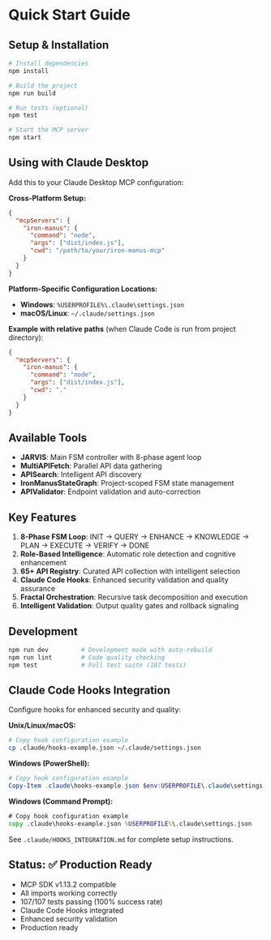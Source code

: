 # Quick Start Guide

## Setup & Installation

```bash
# Install dependencies
npm install

# Build the project
npm run build

# Run tests (optional)
npm test

# Start the MCP server
npm start
```

## Using with Claude Desktop

Add this to your Claude Desktop MCP configuration:

**Cross-Platform Setup:**
```json
{
  "mcpServers": {
    "iron-manus": {
      "command": "node",
      "args": ["dist/index.js"],
      "cwd": "/path/to/your/iron-manus-mcp"
    }
  }
}
```

**Platform-Specific Configuration Locations:**
- **Windows**: `%USERPROFILE%\.claude\settings.json`
- **macOS/Linux**: `~/.claude/settings.json`

**Example with relative paths** (when Claude Code is run from project directory):
```json
{
  "mcpServers": {
    "iron-manus": {
      "command": "node",
      "args": ["dist/index.js"],
      "cwd": "."
    }
  }
}
```

## Available Tools

- **JARVIS**: Main FSM controller with 8-phase agent loop
- **MultiAPIFetch**: Parallel API data gathering  
- **APISearch**: Intelligent API discovery
- **IronManusStateGraph**: Project-scoped FSM state management
- **APIValidator**: Endpoint validation and auto-correction

## Key Features

1. **8-Phase FSM Loop**: INIT → QUERY → ENHANCE → KNOWLEDGE → PLAN → EXECUTE → VERIFY → DONE
2. **Role-Based Intelligence**: Automatic role detection and cognitive enhancement
3. **65+ API Registry**: Curated API collection with intelligent selection
4. **Claude Code Hooks**: Enhanced security validation and quality assurance
5. **Fractal Orchestration**: Recursive task decomposition and execution
6. **Intelligent Validation**: Output quality gates and rollback signaling

## Development

```bash
npm run dev         # Development mode with auto-rebuild
npm run lint        # Code quality checking  
npm test            # Full test suite (107 tests)
```

## Claude Code Hooks Integration

Configure hooks for enhanced security and quality:

**Unix/Linux/macOS:**
```bash
# Copy hook configuration example
cp .claude/hooks-example.json ~/.claude/settings.json
```

**Windows (PowerShell):**
```powershell
# Copy hook configuration example
Copy-Item .claude\hooks-example.json $env:USERPROFILE\.claude\settings.json
```

**Windows (Command Prompt):**
```cmd
# Copy hook configuration example
copy .claude\hooks-example.json %USERPROFILE%\.claude\settings.json
```

See `.claude/HOOKS_INTEGRATION.md` for complete setup instructions.

## Status: ✅ Production Ready

- MCP SDK v1.13.2 compatible
- All imports working correctly
- 107/107 tests passing (100% success rate)
- Claude Code Hooks integrated
- Enhanced security validation
- Production ready